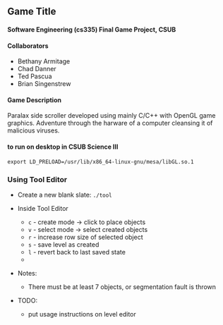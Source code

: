 ## Game Title
#### Software Engineering (cs335) Final Game Project, CSUB
#### Collaborators
* Bethany Armitage
* Chad Danner
* Ted Pascua
* Brian Singenstrew

#### Game Description
Paralax side scroller developed using mainly C/C++ with OpenGL game graphics.
Adventure through the harware of a computer cleansing it of malicious viruses.

#### to run on desktop in CSUB Science III
```export LD_PRELOAD=/usr/lib/x86_64-linux-gnu/mesa/libGL.so.1```

### Using Tool Editor
* Create a new blank slate:
    ```./tool```

*  Inside Tool Editor
    *  `c` - create mode -> click to place objects
    *  `v` - select mode -> select created objects
    *  `r` - increase row size of selected object
    *  `s` - save level as created
    *  `l` - revert back to last saved state
    *  
*  Notes:
    *  There must be at least 7 objects, or segmentation fault is thrown
*  TODO:
    *  put usage instructions on level editor
